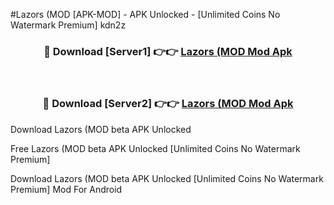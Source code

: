 #Lazors (MOD [APK-MOD] - APK Unlocked - [Unlimited Coins No Watermark Premium] kdn2z



<div align="center">

<h3>🔴 Download [Server1] 👉👉 <a href="https://momento.my/?title=Lazors_(MOD">Lazors (MOD Mod Apk</a></h3><br>

<h3>🔴 Download [Server2] 👉👉 <a href="https://momento.my/?title=Lazors_(MOD">Lazors (MOD Mod Apk</a></h3>
</div>



Download Lazors (MOD beta APK Unlocked

Free Lazors (MOD beta APK Unlocked [Unlimited Coins No Watermark Premium]

Download Lazors (MOD beta APK Unlocked [Unlimited Coins No Watermark Premium] Mod For Android
